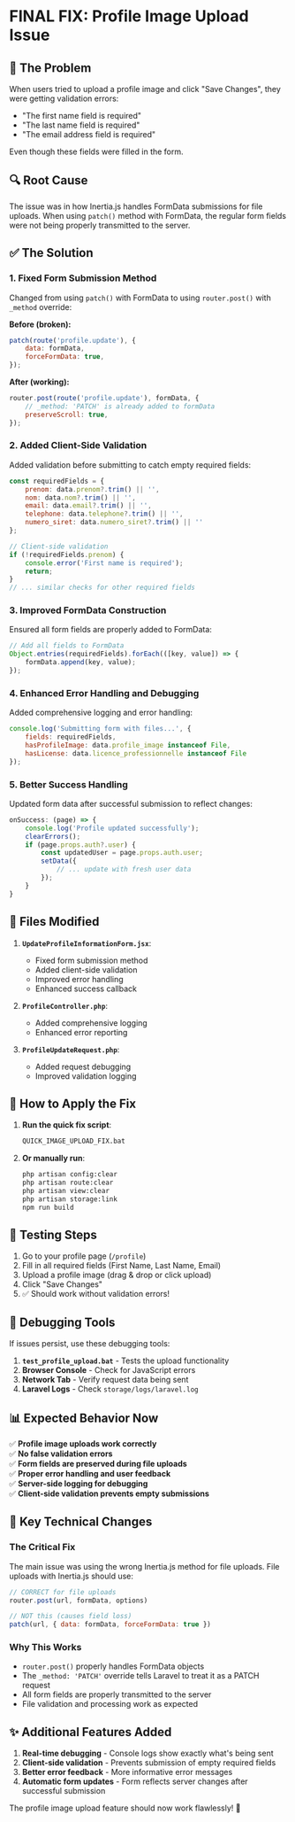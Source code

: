 # FINAL FIX: Profile Image Upload Issue

## 🐛 The Problem
When users tried to upload a profile image and click "Save Changes", they were getting validation errors:
- "The first name field is required"
- "The last name field is required" 
- "The email address field is required"

Even though these fields were filled in the form.

## 🔍 Root Cause
The issue was in how Inertia.js handles FormData submissions for file uploads. When using `patch()` method with FormData, the regular form fields were not being properly transmitted to the server.

## ✅ The Solution

### 1. Fixed Form Submission Method
Changed from using `patch()` with FormData to using `router.post()` with `_method` override:

**Before (broken):**
```javascript
patch(route('profile.update'), {
    data: formData,
    forceFormData: true,
});
```

**After (working):**
```javascript
router.post(route('profile.update'), formData, {
    // _method: 'PATCH' is already added to formData
    preserveScroll: true,
});
```

### 2. Added Client-Side Validation
Added validation before submitting to catch empty required fields:

```javascript
const requiredFields = {
    prenom: data.prenom?.trim() || '',
    nom: data.nom?.trim() || '',
    email: data.email?.trim() || '',
    telephone: data.telephone?.trim() || '',
    numero_siret: data.numero_siret?.trim() || ''
};

// Client-side validation
if (!requiredFields.prenom) {
    console.error('First name is required');
    return;
}
// ... similar checks for other required fields
```

### 3. Improved FormData Construction
Ensured all form fields are properly added to FormData:

```javascript
// Add all fields to FormData
Object.entries(requiredFields).forEach(([key, value]) => {
    formData.append(key, value);
});
```

### 4. Enhanced Error Handling and Debugging
Added comprehensive logging and error handling:

```javascript
console.log('Submitting form with files...', {
    fields: requiredFields,
    hasProfileImage: data.profile_image instanceof File,
    hasLicense: data.licence_professionnelle instanceof File
});
```

### 5. Better Success Handling
Updated form data after successful submission to reflect changes:

```javascript
onSuccess: (page) => {
    console.log('Profile updated successfully');
    clearErrors();
    if (page.props.auth?.user) {
        const updatedUser = page.props.auth.user;
        setData({
            // ... update with fresh user data
        });
    }
}
```

## 📁 Files Modified

1. **`UpdateProfileInformationForm.jsx`**:
   - Fixed form submission method
   - Added client-side validation
   - Improved error handling
   - Enhanced success callback

2. **`ProfileController.php`**:
   - Added comprehensive logging
   - Enhanced error reporting

3. **`ProfileUpdateRequest.php`**:
   - Added request debugging
   - Improved validation logging

## 🚀 How to Apply the Fix

1. **Run the quick fix script**:
   ```bash
   QUICK_IMAGE_UPLOAD_FIX.bat
   ```

2. **Or manually run**:
   ```bash
   php artisan config:clear
   php artisan route:clear
   php artisan view:clear
   php artisan storage:link
   npm run build
   ```

## 🧪 Testing Steps

1. Go to your profile page (`/profile`)
2. Fill in all required fields (First Name, Last Name, Email)
3. Upload a profile image (drag & drop or click upload)
4. Click "Save Changes"
5. ✅ Should work without validation errors!

## 🔧 Debugging Tools

If issues persist, use these debugging tools:

1. **`test_profile_upload.bat`** - Tests the upload functionality
2. **Browser Console** - Check for JavaScript errors
3. **Network Tab** - Verify request data being sent
4. **Laravel Logs** - Check `storage/logs/laravel.log`

## 📊 Expected Behavior Now

✅ **Profile image uploads work correctly**  
✅ **No false validation errors**  
✅ **Form fields are preserved during file uploads**  
✅ **Proper error handling and user feedback**  
✅ **Server-side logging for debugging**  
✅ **Client-side validation prevents empty submissions**  

## 🎯 Key Technical Changes

### The Critical Fix
The main issue was using the wrong Inertia.js method for file uploads. File uploads with Inertia.js should use:

```javascript
// CORRECT for file uploads
router.post(url, formData, options)

// NOT this (causes field loss)
patch(url, { data: formData, forceFormData: true })
```

### Why This Works
- `router.post()` properly handles FormData objects
- The `_method: 'PATCH'` override tells Laravel to treat it as a PATCH request
- All form fields are properly transmitted to the server
- File validation and processing work as expected

## ✨ Additional Features Added

1. **Real-time debugging** - Console logs show exactly what's being sent
2. **Client-side validation** - Prevents submission of empty required fields
3. **Better error feedback** - More informative error messages
4. **Automatic form updates** - Form reflects server changes after successful submission

The profile image upload feature should now work flawlessly! 🎉
